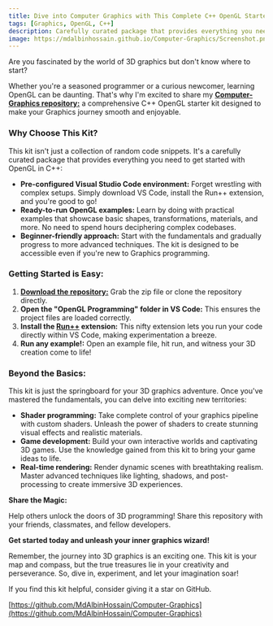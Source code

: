 ```yaml
---
title: Dive into Computer Graphics with This Complete C++ OpenGL Starter Kit!
tags: [Graphics, OpenGL, C++]
description: Carefully curated package that provides everything you need to get started to make beautiful graphics with OpenGL in C++!
image: https://mdalbinhossain.github.io/Computer-Graphics/Screenshot.png
---
```


Are you fascinated by the world of 3D graphics but don't know where to start?

Whether you're a seasoned programmer or a curious newcomer, learning OpenGL can be daunting. That's why I'm excited to share my [**Computer-Graphics repository:**](https://github.com/MdAlbinHossain/Computer-Graphics) a comprehensive C++ OpenGL starter kit designed to make your Graphics journey smooth and enjoyable.

### **Why Choose This Kit?**

This kit isn't just a collection of random code snippets. It's a carefully curated package that provides everything you need to get started with OpenGL in C++:

* **Pre-configured Visual Studio Code environment:** Forget wrestling with complex setups. Simply download VS Code, install the Run++ extension, and you're good to go!
* **Ready-to-run OpenGL examples:** Learn by doing with practical examples that showcase basic shapes, transformations, materials, and more. No need to spend hours deciphering complex codebases.
* **Beginner-friendly approach:** Start with the fundamentals and gradually progress to more advanced techniques. The kit is designed to be accessible even if you're new to Graphics programming.

### **Getting Started is Easy:**

1. [**Download the repository:**](https://github.com/MdAlbinHossain/Computer-Graphics) Grab the zip file or clone the repository directly.
2. **Open the "OpenGL Programming" folder in VS Code:** This ensures the project files are loaded correctly.
3. **Install the [Run++](https://marketplace.visualstudio.com/items?itemName=AlbinBD.run) extension:** This nifty extension lets you run your code directly within VS Code, making experimentation a breeze.
4. **Run any example!:** Open an example file, hit run, and witness your 3D creation come to life!

### **Beyond the Basics:**

This kit is just the springboard for your 3D graphics adventure. Once you've mastered the fundamentals, you can delve into exciting new territories:

* **Shader programming:** Take complete control of your graphics pipeline with custom shaders. Unleash the power of shaders to create stunning visual effects and realistic materials.
* **Game development:** Build your own interactive worlds and captivating 3D games. Use the knowledge gained from this kit to bring your game ideas to life.
* **Real-time rendering:** Render dynamic scenes with breathtaking realism. Master advanced techniques like lighting, shadows, and post-processing to create immersive 3D experiences.

**Share the Magic:**

Help others unlock the doors of 3D programming! Share this repository with your friends, classmates, and fellow developers.

**Get started today and unleash your inner graphics wizard!**

Remember, the journey into 3D graphics is an exciting one. This kit is your map and compass, but the true treasures lie in your creativity and perseverance. So, dive in, experiment, and let your imagination soar!

If you find this kit helpful, consider giving it a star on GitHub.

[https://github.com/MdAlbinHossain/Computer-Graphics](https://github.com/MdAlbinHossain/Computer-Graphics)